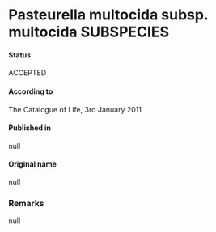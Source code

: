 Pasteurella multocida subsp. multocida SUBSPECIES
=======

#### Status
ACCEPTED

#### According to
The Catalogue of Life, 3rd January 2011

#### Published in
null

#### Original name
null

### Remarks
null